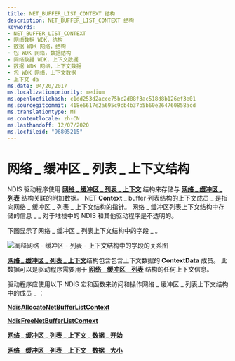 ```yaml
---
title: NET_BUFFER_LIST_CONTEXT 结构
description: NET_BUFFER_LIST_CONTEXT 结构
keywords:
- NET_BUFFER_LIST_CONTEXT
- 网络数据 WDK，结构
- 数据 WDK 网络，结构
- 包 WDK 网络，数据结构
- 网络数据 WDK，上下文数据
- 数据 WDK 网络，上下文数据
- 包 WDK 网络，上下文数据
- 上下文 da
ms.date: 04/20/2017
ms.localizationpriority: medium
ms.openlocfilehash: c1dd253d2acce75bc2d88f3ac518d8b126ef3e01
ms.sourcegitcommit: 418e6617e2a695c9cb4b37b5b60e264760858acd
ms.translationtype: MT
ms.contentlocale: zh-CN
ms.lasthandoff: 12/07/2020
ms.locfileid: "96805215"
---
```

# <a name="net_buffer_list_context-structure"></a>网络 \_ 缓冲区 \_ 列表 \_ 上下文结构





NDIS 驱动程序使用 [**网络 \_ 缓冲区 \_ 列表 \_ 上下文**](/windows-hardware/drivers/ddi/ndis/ns-ndis-_net_buffer_list_context) 结构来存储与 [**网络 \_ 缓冲区 \_ 列表**](/windows-hardware/drivers/ddi/ndis/ns-ndis-_net_buffer_list) 结构关联的附加数据。 NET **Context** \_ buffer 列表结构的上下文成员 \_ 是指向网络 \_ 缓冲区 \_ 列表 \_ 上下文结构的指针。 网络 \_ 缓冲区列表上下文结构中存储的信息 \_ \_ 对于堆栈中的 NDIS 和其他驱动程序是不透明的。

下图显示了网络 \_ 缓冲区 \_ 列表上下文结构中的字段 \_ 。

![阐释网络 \- 缓冲区 \- 列表 \- 上下文结构中的字段的关系图](images/netbufferlistcontext.png)

[**网络 \_ 缓冲区 \_ 列表 \_ 上下文**](/windows-hardware/drivers/ddi/ndis/ns-ndis-_net_buffer_list_context)结构包含包含上下文数据的 **ContextData** 成员。 此数据可以是驱动程序需要用于 [**网络 \_ 缓冲区 \_ 列表**](/windows-hardware/drivers/ddi/ndis/ns-ndis-_net_buffer_list) 结构的任何上下文信息。

驱动程序应使用以下 NDIS 宏和函数来访问和操作网络 \_ 缓冲区 \_ 列表上下文结构中的成员 \_ ：

[**NdisAllocateNetBufferListContext**](/windows-hardware/drivers/ddi/ndis/nf-ndis-ndisallocatenetbufferlistcontext)

[**NdisFreeNetBufferListContext**](/windows-hardware/drivers/ddi/ndis/nf-ndis-ndisfreenetbufferlistcontext)

[**网络 \_ 缓冲区 \_ 列表 \_ 上下文 \_ 数据 \_ 开始**](/windows-hardware/drivers/ddi/ndis/nf-ndis-net_buffer_list_context_data_start)

[**网络 \_ 缓冲区 \_ 列表 \_ 上下文 \_ 数据 \_ 大小**](/windows-hardware/drivers/ddi/ndis/nf-ndis-net_buffer_list_context_data_size)

 

